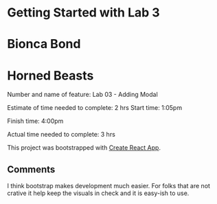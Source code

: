# Getting Started with Lab 3

# Bionca Bond

# Horned Beasts

Number and name of feature: Lab 03 - Adding  Modal 

Estimate of time needed to complete: 2 hrs
Start time: 1:05pm 

Finish time: 4:00pm 

Actual time needed to complete: 3 hrs

This project was bootstrapped with [Create React App](https://github.com/facebook/create-react-app).

## Comments 

I think bootstrap makes development much easier. For folks that are not crative it help keep the visuals in check and it is easy-ish to use. 